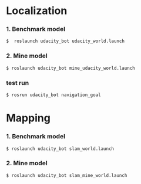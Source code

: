 # Localization

### 1. Benchmark model

```
$  roslaunch udacity_bot udacity_world.launch
```

### 2. Mine model

```
$ roslaunch udacity_bot mine_udacity_world.launch
```

### test run

```
$ rosrun udacity_bot navigation_goal
```


# Mapping

### 1. Benchmark model

```
$ roslaunch udacity_bot slam_world.launch 
```

### 2. Mine model

```
$ roslaunch udacity_bot slam_mine_world.launch 
```